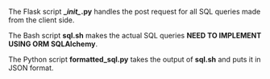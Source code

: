 The Flask script **\__init\__.py** handles the post request for all SQL queries made from the client side.

The Bash script **sql.sh** makes the actual SQL queries **NEED TO IMPLEMENT USING ORM SQLAlchemy**.

The Python script **formatted_sql.py** takes the output of **sql.sh** and puts it in JSON format.
